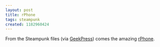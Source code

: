 ```yaml
---
layout: post
title: rPhone
tags: steampunk
created: 1182960424
---
```

From the Steampunk files (via [GeekPress](http://www.geekpress.com/2007/06/why-settle-for-mere-iphone-when-you-can.html)) comes the amazing [rPhone](http://www.piratepalooza.com/rphone/).
